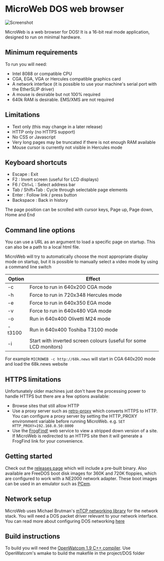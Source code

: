# MicroWeb DOS web browser
![Screenshot](screenshot.png)

MicroWeb is a web browser for DOS! It is a 16-bit real mode application, designed to run on minimal hardware.

## Minimum requirements
To run you will need:
* Intel 8088 or compatible CPU
* CGA, EGA, VGA or Hercules compatible graphics card
* A network interface (it is possible to use your machine's serial port with the EtherSLIP driver)
* A mouse is desirable but not 100% required
* 640k RAM is desirable. EMS/XMS are not required

## Limitations
* Text only (this may change in a later release)
* HTTP only (no HTTPS support)
* No CSS or Javascript
* Very long pages may be truncated if there is not enough RAM available
* Mouse cursor is currently not visible in Hercules mode

## Keyboard shortcuts
* Escape : Exit
* F2 : Invert screen (useful for LCD displays)
* F6 / Ctrl+L : Select address bar
* Tab / Shift+Tab : Cycle through selectable page elements
* Enter : Follow link / press button
* Backspace : Back in history

The page position can be scrolled with cursor keys, Page up, Page down, Home and End

## Command line options
You can use a URL as an argument to load a specific page on startup. This can also be a path to a local html file. 

MicroWeb will try to automatically choose the most appropriate display mode on startup, but it is possible to manually select a video mode by using a command line switch

Option  | Effect
------- |-------
 -c     | Force to run in 640x200 CGA mode
 -h     | Force to run in 720x348 Hercules mode
 -e     | Force to run in 640x350 EGA mode
 -v     | Force to run in 640x480 VGA mode
 -o     | Run in 640x400 Olivetti M24 mode
 -t3100 | Run in 640x400 Toshiba T3100 mode
 -i     | Start with inverted screen colours (useful for some LCD monitors)
 
For example `MICROWEB -c http://68k.news` will start in CGA 640x200 mode and load the 68k.news website

## HTTPS limitations
Unfortunately older machines just don't have the processing power to handle HTTPS but there are a few options available:
* Browse sites that still allow HTTP
* Use a proxy server such as [retro-proxy](https://github.com/DrKylstein/retro-proxy) which converts HTTPS to HTTP. You can configure a proxy server by setting the HTTP_PROXY environment variable before running MicroWeb. e.g. `SET HTTP_PROXY=192.168.0.50:8000`
* Use the [FrogFind!](http://www.frogfind.com) web service to view a stripped down version of a site. If MicroWeb is redirected to an HTTPS site then it will generate a FrogFind link for your convenience.

## Getting started
Check out the [releases page](https://github.com/jhhoward/MicroWeb/releases) which will include a pre-built binary. Also available are FreeDOS boot disk images for 360K and 720K floppies, which are configured to work with a NE2000 network adapter. These boot images can be used in an emulator such as [PCem](https://pcem-emulator.co.uk/).

## Network setup
MicroWeb uses Michael Brutman's [mTCP networking library](http://www.brutman.com/mTCP/) for the network stack. You will need a DOS packet driver relevant to your network interface. You can read more about configuring DOS networking [here](http://www.brutman.com/Dos_Networking/dos_networking.html)

## Build instructions
To build you will need the [OpenWatcom 1.9 C++ compiler](https://sourceforge.net/projects/openwatcom/files/open-watcom-1.9/). 
Use OpenWatcom's wmake to build the makefile in the project/DOS folder

